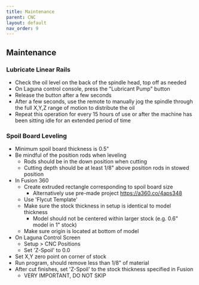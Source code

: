```yaml
---
title: Maintenance
parent: CNC
layout: default
nav_order: 9
---
```

## Maintenance

### Lubricate Linear Rails
- Check the oil level on the back of the spindle head, top off as needed
- On Laguna control console, press the "Lubricant Pump" button
- Release the button after a few seconds
- After a few seconds, use the remote to manually jog the spindle through the full X,Y,Z range of motion to distribute the oil
- Repeat this operation for every 15 hours of use or after the machine has been sitting idle for an extended period of time

### Spoil Board Leveling
- Minimum spoil board thickness is 0.5"
- Be mindful of the position rods when leveling
	- Rods should be in the down position when cutting
	- Cutting depth should be at least 1/8" above position rods in stowed position 
- In Fusion 360
	- Create extruded rectangle corresponding to spoil board size
		- Alternatively use pre-made project https://a360.co/4aps348
	- Use 'Flycut Template'
	- Make sure the stock thickness in setup is identical to model thickness
		- Model should not be centered within larger stock (e.g. 0.6" model in 1" stock)
	- Make sure origin is located at bottom of model
- On Laguna Control Screen
	- Setup > CNC Positions
	- Set 'Z-Spoil' to 0.0
- Set X,Y zero point on corner of stock
- Run program, should remove less than 1/8" of material
- After cut finishes, set 'Z-Spoil' to the stock thickness specified in Fusion
	- VERY IMPORTANT, DO NOT SKIP
